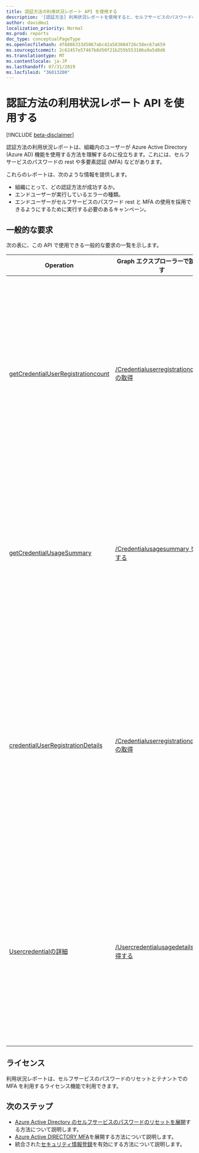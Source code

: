 ```yaml
---
title: 認証方法の利用状況レポート API を使用する
description: '[認証方法] 利用状況レポートを使用すると、セルフサービスのパスワードのリセットや多要素認証 (MFA) など、エンドユーザーが Azure Active Directory の機能をどのように使用しているかを把握することができます。'
author: davidmu1
localization_priority: Normal
ms.prod: reports
doc_type: conceptualPageType
ms.openlocfilehash: 4f8886333d5067abc42a583084726c58ec67a659
ms.sourcegitcommit: 2c62457e57467b8d50f21b255b553106a9a5d8d6
ms.translationtype: MT
ms.contentlocale: ja-JP
ms.lasthandoff: 07/31/2019
ms.locfileid: "36013200"
---
```

# <a name="working-with-the-authentication-methods-usage-report-api"></a>認証方法の利用状況レポート API を使用する

[!INCLUDE [beta-disclaimer](../../includes/beta-disclaimer.md)]

認証方法の利用状況レポートは、組織内のユーザーが Azure Active Directory (Azure AD) 機能を使用する方法を理解するのに役立ちます。これには、セルフサービスのパスワードの rest や多要素認証 (MFA) などがあります。

これらのレポートは、次のような情報を提供します。

- 組織にとって、どの認証方法が成功するか。 
- エンドユーザーが実行しているエラーの種類。
- エンドユーザーがセルフサービスのパスワード rest と MFA の使用を採用できるようにするために実行する必要のあるキャンペーン。

## <a name="common-requests"></a>一般的な要求

次の表に、この API で使用できる一般的な要求の一覧を示します。

| Operation | Graph エクスプローラーで試します | 説明 |
| --------- | --- | ----------- |
| [getCredentialUserRegistrationcount](/graph/api/resources/credentialuserregistrationcount?view=graph-rest-beta) | [/Credentialuserregistrationcount の取得](https://developer.microsoft.com/graph/graph-explorer?request=reports/getCredentialUserRegistrationcount()&version=beta) | セルフサービスのパスワードのリセットと MFA に登録されているユーザーの数を取得します。 |
| [getCredentialUsageSummary](/graph/api/resources/credentialusagesummary?view=graph-rest-beta) | [/Credentialusagesummary を取得する](https://developer.microsoft.com/graph/graph-explorer?request=reports/getCredentialUsageSummary&version=beta) | セルフサービスのパスワードのリセットを使用してユーザーの数を取得します。 |
| [credentialUserRegistrationDetails](/graph/api/resources/credentialuserregistrationdetails?view=graph-rest-beta) | [/Credentialuserregistrationdetails の取得](https://developer.microsoft.com/graph/graph-explorer?request=reports/credentialUserRegistrationDetails&version=beta) | セルフサービスのパスワードのリセットと MFA の登録アクティビティに関するユーザーの詳細を取得します。 |
| [Usercredentialの詳細](/graph/api/resources/usercredentialusagedetails?view=graph-rest-beta) | [/Usercredentialusagedetails を取得する](https://developer.microsoft.com/graph/graph-explorer?request=reports/userCredentialUsageDetails&version=beta) | すべてのセルフサービスのパスワードリセットアクティビティのユーザー詳細を取得します。 |

## <a name="licenses"></a>ライセンス

利用状況レポートは、セルフサービスのパスワードのリセットとテナントでの MFA を利用するライセンス機能で利用できます。

## <a name="next-steps"></a>次のステップ

- [Azure Active Directory のセルフサービスのパスワードのリセットを展開](https://docs.microsoft.com/azure/active-directory/authentication/howto-sspr-deployment)する方法について説明します。
- [Azure Active DIRECTORY MFA](https://docs.microsoft.com/azure/active-directory/authentication/howto-mfa-getstarted)を展開する方法について説明します。
- 統合された[セキュリティ情報登録](https://docs.microsoft.com/azure/active-directory/authentication/howto-registration-mfa-sspr-combined)を有効にする方法について説明します。



